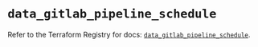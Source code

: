 # `data_gitlab_pipeline_schedule`

Refer to the Terraform Registry for docs: [`data_gitlab_pipeline_schedule`](https://registry.terraform.io/providers/gitlabhq/gitlab/17.11.0/docs/data-sources/pipeline_schedule).

